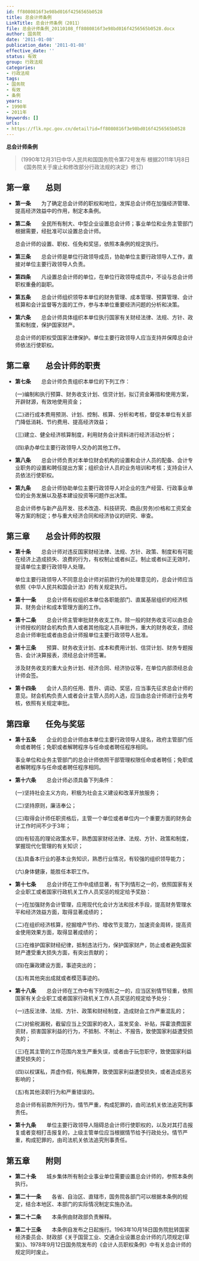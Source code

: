```yaml
---
id: ff8080816f3e98bd016f4256565b0528
title: 总会计师条例
LinkTitle: 总会计师条例（2011）
file: 总会计师条例_20110108_ff8080816f3e98bd016f4256565b0528.docx
author: 国务院
date: '2011-01-08'
publication_date: '2011-01-08'
effective_date: ''
status: 有效
group: 行政法规
categories:
- 行政法规
tags:
- 国务院
- 有效
- 条例
years:
- 1990年
- 2011年
keywords: []
urls:
- https://flk.npc.gov.cn/detail?id=ff8080816f3e98bd016f4256565b0528
---
```


**总会计师条例**

> (1990年12月31日中华人民共和国国务院令第72号发布 根据2011年1月8日《国务院关于废止和修改部分行政法规的决定》修订)

## 第一章　　总则

- **第一条**　　为了确定总会计师的职权和地位，发挥总会计师在加强经济管理、提高经济效益中的作用，制定本条例。

- **第二条**　　全民所有制大、中型企业设置总会计师；事业单位和业务主管部门根据需要，经批准可以设置总会计师。

  总会计师的设置、职权、任免和奖惩，依照本条例的规定执行。

- **第三条**　　总会计师是单位行政领导成员，协助单位主要行政领导人工作，直接对单位主要行政领导人负责。

- **第四条**　　凡设置总会计师的单位，在单位行政领导成员中，不设与总会计师职权重叠的副职。

- **第五条**　　总会计师组织领导本单位的财务管理、成本管理、预算管理、会计核算和会计监督等方面的工作，参与本单位重要经济问题的分析和决策。

- **第六条**　　总会计师具体组织本单位执行国家有关财经法律、法规、方针、政策和制度，保护国家财产。

  总会计师的职权受国家法律保护。单位主要行政领导人应当支持并保障总会计师依法行使职权。

## 第二章　　总会计师的职责

- **第七条**　　总会计师负责组织本单位的下列工作：

  (一)编制和执行预算、财务收支计划、信贷计划，拟订资金筹措和使用方案，开辟财源，有效地使用资金；

  (二)进行成本费用预测、计划、控制、核算、分析和考核，督促本单位有关部门降低消耗、节约费用、提高经济效益；

  (三)建立、健全经济核算制度，利用财务会计资料进行经济活动分析；

  (四)承办单位主要行政领导人交办的其他工作。

- **第八条**　　总会计师负责对本单位财会机构的设置和会计人员的配备、会计专业职务的设置和聘任提出方案；组织会计人员的业务培训和考核；支持会计人员依法行使职权。

- **第九条**　　总会计师协助单位主要行政领导人对企业的生产经营、行政事业单位的业务发展以及基本建设投资等问题作出决策。

  总会计师参与新产品开发、技术改造、科技研究、商品(劳务)价格和工资奖金等方案的制定；参与重大经济合同和经济协议的研究、审查。

## 第三章　　总会计师的权限

- **第十条**　　总会计师对违反国家财经法律、法规、方针、政策、制度和有可能在经济上造成损失、浪费的行为，有权制止或者纠正。制止或者纠正无效时，提请单位主要行政领导人处理。

  单位主要行政领导人不同意总会计师对前款行为的处理意见的，总会计师应当依照《中华人民共和国会计法》的有关规定执行。

- **第十一条**　　总会计师有权组织本单位各职能部门、直属基层组织的经济核算、财务会计和成本管理方面的工作。

- **第十二条**　　总会计师主管审批财务收支工作。除一般的财务收支可以由总会计师授权的财会机构负责人或者其他指定人员审批外，重大的财务收支，须经总会计师审批或者由总会计师报单位主要行政领导人批准。

- **第十三条**　　预算、财务收支计划、成本和费用计划、信贷计划、财务专题报告、会计决算报表，须经总会计师签署。

  涉及财务收支的重大业务计划、经济合同、经济协议等，在单位内部须经总会计师会签。

- **第十四条**　　会计人员的任用、晋升、调动、奖惩，应当事先征求总会计师的意见。财会机构负责人或者会计主管人员的人选，应当由总会计师进行业务考核，依照有关规定审批。

## 第四章　　任免与奖惩

- **第十五条**　　企业的总会计师由本单位主要行政领导人提名，政府主管部门任命或者聘任；免职或者解聘程序与任命或者聘任程序相同。

  事业单位和业务主管部门的总会计师依照干部管理权限任命或者聘任；免职或者解聘程序与任命或者聘任程序相同。

- **第十六条**　　总会计师必须具备下列条件：

  (一)坚持社会主义方向，积极为社会主义建设和改革开放服务；

  (二)坚持原则，廉洁奉公；

  (三)取得会计师任职资格后，主管一个单位或者单位内一个重要方面的财务会计工作时间不少于3年；

  (四)有较高的理论政策水平，熟悉国家财经法律、法规、方针、政策和制度，掌握现代化管理的有关知识；

  (五)具备本行业的基本业务知识，熟悉行业情况，有较强的组织领导能力；

  (六)身体健康，能胜任本职工作。

- **第十七条**　　总会计师在工作中成绩显著，有下列情形之一的，依照国家有关企业职工或者国家行政机关工作人员奖惩的规定给予奖励：

  (一)在加强财务会计管理，应用现代化会计方法和技术手段，提高财务管理水平和经济效益方面，取得显著成绩的；

  (二)在组织经济核算，挖掘增产节约、增收节支潜力，加速资金周转，提高资金使用效果方面，取得显著成绩的；

  (三)在维护国家财经纪律，抵制违法行为，保护国家财产，防止或者避免国家财产遭受重大损失方面，有突出贡献的；

  (四)在廉政建设方面，事迹突出的；

  (五)有其他突出成就或者模范事迹的。

- **第十八条**　　总会计师在工作中有下列情形之一的，应当区别情节轻重，依照国家有关企业职工或者国家行政机关工作人员奖惩的规定给予处分：

  (一)违反法律、法规、方针、政策和财经制度，造成财会工作严重混乱的；

  (二)对偷税漏税，截留应当上交国家的收入，滥发奖金、补贴，挥霍浪费国家资财，损害国家利益的行为，不抵制、不制止、不报告，致使国家利益遭受损失的；

  (三)在其主管的工作范围内发生严重失误，或者由于玩忽职守，致使国家利益遭受损失的；

  (四)以权谋私，弄虚作假，徇私舞弊，致使国家利益遭受损失，或者造成恶劣影响的；

  (五)有其他渎职行为和严重错误的。

  总会计师有前款所列行为，情节严重，构成犯罪的，由司法机关依法追究刑事责任。

- **第十九条**　　单位主要行政领导人阻碍总会计师行使职权的，以及对其打击报复或者变相打击报复的，上级主管单位应当根据情节给予行政处分。情节严重，构成犯罪的，由司法机关依法追究刑事责任。

## 第五章　　附则

- **第二十条**　　城乡集体所有制企业事业单位需要设置总会计师的，参照本条例执行。

- **第二十一条**　　各省、自治区、直辖市，国务院各部门可以根据本条例的规定，结合本地区、本部门的实际情况制定实施办法。

- **第二十二条**　　本条例由财政部负责解释。

- **第二十三条**　　本条例自发布之日起施行。1963年10月18日国务院批转国家经济委员会、财政部《关于国营工业、交通企业设置总会计师的几项规定(草案)》、1978年9月12日国务院发布的《会计人员职权条例》中有关总会计师的规定同时废止。

